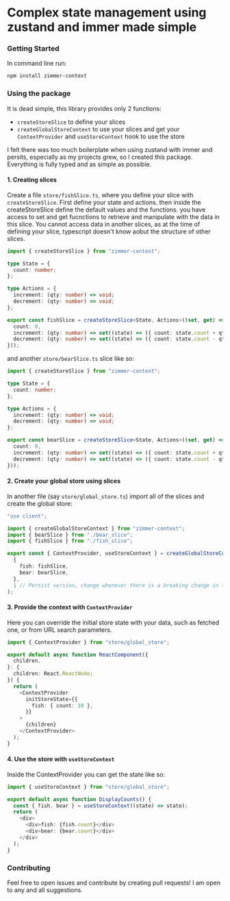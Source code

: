 # Complex state management using zustand and immer made simple

### Getting Started

In command line run:

```bash
npm install zimmer-context
```

### Using the package

It is dead simple, this library provides only 2 functions:

- `createStoreSlice` to define your slices
- `createGlobalStoreContext` to use your slices and get your `ContextProvider` and `useStoreContext` hook to use the store

I felt there was too much boilerplate when using zustand with immer and persits, especially as my projects grew, so I created this package. Everything is fully typed and as simple as possible.

#### 1. Creating slices

Create a file `store/fishSlice.ts`, where you define your slice with `createStoreSlice`. First define your state and actions. then inside the createStoreSlice define the default values and the functions. you have access to set and get fucnctions to retrieve and manipulate with the data in this slice. You cannot access data in another slices, as at the time of defining your slice, typescript doesn't know aobut the structure of other slices.

```typescript
import { createStoreSlice } from "zimmer-context";

type State = {
  count: number;
};

type Actions = {
  increment: (qty: number) => void;
  decrement: (qty: number) => void;
};

export const fishSlice = createStoreSlice<State, Actions>((set, get) => ({
  count: 0,
  increment: (qty: number) => set((state) => ({ count: state.count + qty })),
  decrement: (qty: number) => set((state) => ({ count: state.count - qty })),
}));
```

and another `store/bearSlice.ts` slice like so:

```typescript
import { createStoreSlice } from "zimmer-context";

type State = {
  count: number;
};

type Actions = {
  increment: (qty: number) => void;
  decrement: (qty: number) => void;
};

export const bearSlice = createStoreSlice<State, Actions>((set, get) => ({
  count: 0,
  increment: (qty: number) => set((state) => ({ count: state.count + qty })),
  decrement: (qty: number) => set((state) => ({ count: state.count - qty })),
}));
```

#### 2. Create your global store using slices

In another file (say `store/global_store.ts`) import all of the slices and create the global store:

```typescript
"use client";

import { createGlobalStoreContext } from "zimmer-context";
import { bearSlice } from "./bear_slice";
import { fishSlice } from "./fish_slice";

export const { ContextProvider, useStoreContext } = createGlobalStoreContext(
  {
    fish: fishSlice,
    bear: bearSlice,
  },
  1 // Persist version, change whenever there is a breaking change in the structure of the store
);
```

#### 3. Provide the context with `ContextProvider`

Here you can override the initial store state with your data, such as fetched one, or from URL search parameters.

```typescript
import { ContextProvider } from "store/global_store";

export default async function ReactComponent({
  children,
}: {
  children: React.ReactNode;
}) {
  return (
    <ContextProvider
      initStoreState={{
        fish: { count: 10 },
      }}
    >
      {children}
    </ContextProvider>
  );
}
```

#### 4. Use the store with `useStoreContext`

Inside the ContextProvider you can get the state like so:

```typescript
import { useStoreContext } from "store/global_store";

export default async function DisplayCounts() {
  const { fish, bear } = useStoreContext((state) => state);
  return (
    <div>
      <div>fish: {fish.count}</div>
      <div>bear: {bear.count}</div>
    </div>
  );
}
```

### Contributing

Feel free to open issues and contribute by creating pull requests! I am open to any and all suggestions.
